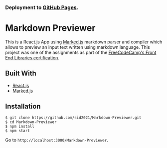 ### Deployment to [GitHub Pages](https://sid2021.github.io/Markdown-Previewer/).

# Markdown Previewer

This is a React.js App using [Marked.js](https://github.com/markedjs/marked) markdown parser and compiler which allows to preview an input text written using markdown language. This project was one of the assignments as part of the [FreeCodeCamp's Front End Libraries certification](https://www.freecodecamp.org/learn/front-end-libraries/front-end-libraries-projects/build-a-markdown-previewer).

## Built With

- [React.js](https://reactjs.org/)
- [Marked.js](https://github.com/markedjs/marked)

## Installation

```
$ git clone https://github.com/sid2021/Markdown-Previewer.git
$ cd Markdown-Previewer
$ npm install
$ npm start
```

Go to `http://localhost:3000/Markdown-Previewer`.
